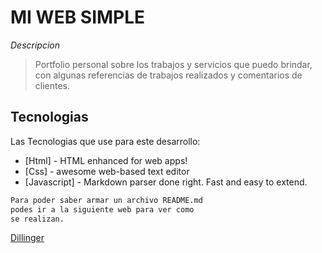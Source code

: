 # MI WEB SIMPLE

_Descripcion_

> Portfolio personal sobre los trabajos y servicios
> que puedo brindar, con algunas referencias
> de trabajos realizados y comentarios de clientes.

## Tecnologias

Las Tecnologias que use para este desarrollo:

- [Html] - HTML enhanced for web apps!
- [Css] - awesome web-based text editor
- [Javascript] - Markdown parser done right. Fast and easy to extend.



```sh
Para poder saber armar un archivo README.md 
podes ir a la siguiente web para ver como
se realizan.
```
[Dillinger](https://dillinger.io/)
